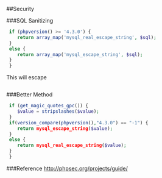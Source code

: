 
##Security


###SQL Sanitizing
```php
 if (phpversion() >= '4.3.0') {
 	return array_map('mysql_real_escape_string', $sql);
 }
 else {
 	return array_map('mysql_escape_string', $sql);
 }
 }
 ```
This will escape
```php
 ```

###Better Method
```php
 if (get_magic_quotes_gpc()) {
 	$value = stripslashes($value);
 }
 if(version_compare(phpversion(),"4.3.0") == "-1") {
 	return mysql_escape_string($value);
 } 
 else {
 	return mysql_real_escape_string($value);
 }
 }
 ```
###Reference
http://phpsec.org/projects/guide/





